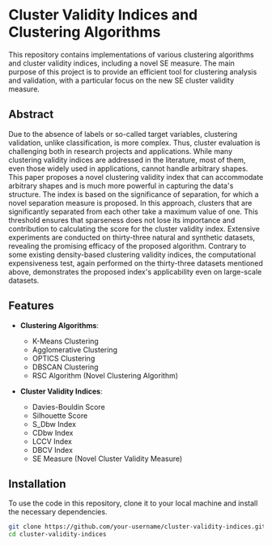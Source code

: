 # Cluster Validity Indices and Clustering Algorithms

This repository contains implementations of various clustering algorithms and cluster validity indices, including a novel SE measure. The main purpose of this project is to provide an efficient tool for clustering analysis and validation, with a particular focus on the new SE cluster validity measure.

## Abstract

Due to the absence of labels or so-called target variables, clustering validation, unlike classification, is more complex. Thus, cluster evaluation is challenging both in research projects and applications. While many clustering validity indices are addressed in the literature, most of them, even those widely used in applications, cannot handle arbitrary shapes. This paper proposes a novel clustering validity index that can accommodate arbitrary shapes and is much more powerful in capturing the data's structure. The index is based on the significance of separation, for which a novel separation measure is proposed. In this approach, clusters that are significantly separated from each other take a maximum value of one. This threshold ensures that sparseness does not lose its importance and contribution to calculating the score for the cluster validity index. Extensive experiments are conducted on thirty-three natural and synthetic datasets, revealing the promising efficacy of the proposed algorithm. Contrary to some existing density-based clustering validity indices, the computational expensiveness test, again performed on the thirty-three datasets mentioned above, demonstrates the proposed index's applicability even on large-scale datasets.

## Features

- **Clustering Algorithms**:
  - K-Means Clustering
  - Agglomerative Clustering
  - OPTICS Clustering
  - DBSCAN Clustering
  - RSC Algorithm (Novel Clustering Algorithm)

- **Cluster Validity Indices**:
  - Davies-Bouldin Score
  - Silhouette Score
  - S_Dbw Index
  - CDbw Index
  - LCCV Index
  - DBCV Index
  - SE Measure (Novel Cluster Validity Measure)

## Installation

To use the code in this repository, clone it to your local machine and install the necessary dependencies.

```sh
git clone https://github.com/your-username/cluster-validity-indices.git
cd cluster-validity-indices
```
